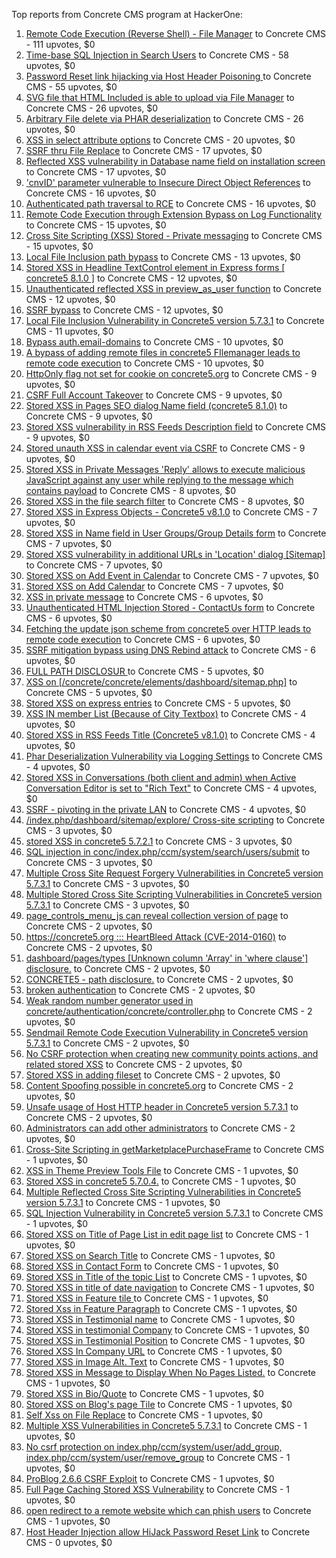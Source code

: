 Top reports from Concrete CMS program at HackerOne:

1. [Remote Code Execution (Reverse Shell) - File Manager](https://hackerone.com/reports/768322) to Concrete CMS - 111 upvotes, $0
2. [Time-base SQL Injection in Search Users](https://hackerone.com/reports/876800) to Concrete CMS - 58 upvotes, $0
3. [Password Reset link hijacking via Host Header Poisoning ](https://hackerone.com/reports/226659) to Concrete CMS - 55 upvotes, $0
4. [SVG file that HTML Included is able to upload via File Manager](https://hackerone.com/reports/437863) to Concrete CMS - 26 upvotes, $0
5. [Arbitrary File delete via PHAR deserialization](https://hackerone.com/reports/921288) to Concrete CMS - 26 upvotes, $0
6. [XSS in select attribute options](https://hackerone.com/reports/753567) to Concrete CMS - 20 upvotes, $0
7. [SSRF thru File Replace](https://hackerone.com/reports/243865) to Concrete CMS - 17 upvotes, $0
8. [Reflected XSS vulnerability in Database name field on installation screen](https://hackerone.com/reports/289330) to Concrete CMS - 17 upvotes, $0
9. ['cnvID' parameter vulnerable to Insecure Direct Object References](https://hackerone.com/reports/265284) to Concrete CMS - 16 upvotes, $0
10. [Authenticated path traversal to RCE](https://hackerone.com/reports/1102067) to Concrete CMS - 16 upvotes, $0
11. [Remote Code Execution through Extension Bypass on Log Functionality](https://hackerone.com/reports/841947) to Concrete CMS - 15 upvotes, $0
12. [Cross Site Scripting (XSS) Stored - Private messaging](https://hackerone.com/reports/768313) to Concrete CMS - 15 upvotes, $0
13. [Local File Inclusion path bypass](https://hackerone.com/reports/147570) to Concrete CMS - 13 upvotes, $0
14. [Stored XSS in Headline TextControl element in Express forms [ concrete5 8.1.0 ]](https://hackerone.com/reports/230278) to Concrete CMS - 12 upvotes, $0
15. [Unauthenticated reflected XSS in preview_as_user function](https://hackerone.com/reports/643442) to Concrete CMS - 12 upvotes, $0
16. [SSRF bypass](https://hackerone.com/reports/863221) to Concrete CMS - 12 upvotes, $0
17. [Local File Inclusion Vulnerability in Concrete5 version 5.7.3.1](https://hackerone.com/reports/59665) to Concrete CMS - 11 upvotes, $0
18. [Bypass auth.email-domains](https://hackerone.com/reports/4795) to Concrete CMS - 10 upvotes, $0
19. [A bypass of adding remote files in concrete5 FIlemanager leads to remote code execution](https://hackerone.com/reports/1350444) to Concrete CMS - 10 upvotes, $0
20. [HttpOnly flag not set for cookie on concrete5.org](https://hackerone.com/reports/4792) to Concrete CMS - 9 upvotes, $0
21. [CSRF Full Account Takeover](https://hackerone.com/reports/152052) to Concrete CMS - 9 upvotes, $0
22. [Stored XSS in Pages SEO dialog Name field (concrete5 8.1.0)](https://hackerone.com/reports/230029) to Concrete CMS - 9 upvotes, $0
23. [Stored XSS vulnerability in RSS Feeds Description field](https://hackerone.com/reports/248133) to Concrete CMS - 9 upvotes, $0
24. [Stored unauth XSS in calendar event via CSRF](https://hackerone.com/reports/1102018) to Concrete CMS - 9 upvotes, $0
25. [Stored XSS in Private Messages 'Reply' allows to execute malicious JavaScript against any user while replying to the message which contains payload](https://hackerone.com/reports/247517) to Concrete CMS - 8 upvotes, $0
26. [Stored XSS in the file search filter](https://hackerone.com/reports/873584) to Concrete CMS - 8 upvotes, $0
27. [Stored XSS in Express Objects - Concrete5 v8.1.0](https://hackerone.com/reports/221325) to Concrete CMS - 7 upvotes, $0
28. [Stored XSS in Name field in User Groups/Group Details form](https://hackerone.com/reports/247521) to Concrete CMS - 7 upvotes, $0
29. [Stored XSS vulnerability in additional URLs in 'Location' dialog [Sitemap]](https://hackerone.com/reports/251358) to Concrete CMS - 7 upvotes, $0
30. [Stored XSS on Add Event in Calendar](https://hackerone.com/reports/300532) to Concrete CMS - 7 upvotes, $0
31. [Stored XSS on Add Calendar](https://hackerone.com/reports/300571) to Concrete CMS - 7 upvotes, $0
32. [XSS in private message](https://hackerone.com/reports/4826) to Concrete CMS - 6 upvotes, $0
33. [Unauthenticated HTML Injection Stored - ContactUs form](https://hackerone.com/reports/768327) to Concrete CMS - 6 upvotes, $0
34. [Fetching the update json scheme from concrete5 over HTTP leads to remote code execution](https://hackerone.com/reports/982130) to Concrete CMS - 6 upvotes, $0
35. [SSRF mitigation bypass using DNS Rebind attack](https://hackerone.com/reports/1369312) to Concrete CMS - 6 upvotes, $0
36. [FULL PATH DISCLOSUR ](https://hackerone.com/reports/7736) to Concrete CMS - 5 upvotes, $0
37. [XSS on [/concrete/concrete/elements/dashboard/sitemap.php]](https://hackerone.com/reports/6853) to Concrete CMS - 5 upvotes, $0
38. [Stored XSS on express entries](https://hackerone.com/reports/873474) to Concrete CMS - 5 upvotes, $0
39. [XSS IN member List (Because of City Textbox)](https://hackerone.com/reports/4839) to Concrete CMS - 4 upvotes, $0
40. [Stored XSS in RSS Feeds Title (Concrete5 v8.1.0)](https://hackerone.com/reports/221380) to Concrete CMS - 4 upvotes, $0
41. [Phar Deserialization Vulnerability via Logging Settings](https://hackerone.com/reports/1063039) to Concrete CMS - 4 upvotes, $0
42. [Stored XSS in Conversations (both client and admin) when Active Conversation Editor is set to "Rich Text"](https://hackerone.com/reports/616770) to Concrete CMS - 4 upvotes, $0
43. [SSRF - pivoting in the private LAN](https://hackerone.com/reports/1364797) to Concrete CMS - 4 upvotes, $0
44. [/index.php/dashboard/sitemap/explore/ Cross-site scripting](https://hackerone.com/reports/4808) to Concrete CMS - 3 upvotes, $0
45. [stored XSS in concrete5 5.7.2.1](https://hackerone.com/reports/38890) to Concrete CMS - 3 upvotes, $0
46. [SQL injection in conc/index.php/ccm/system/search/users/submit](https://hackerone.com/reports/38778) to Concrete CMS - 3 upvotes, $0
47. [Multiple Cross Site Request Forgery Vulnerabilities in Concrete5 version 5.7.3.1](https://hackerone.com/reports/59660) to Concrete CMS - 3 upvotes, $0
48. [Multiple Stored Cross Site Scripting Vulnerabilities in Concrete5 version 5.7.3.1](https://hackerone.com/reports/59662) to Concrete CMS - 3 upvotes, $0
49. [page_controls_menu_js can reveal collection version of page](https://hackerone.com/reports/4938) to Concrete CMS - 2 upvotes, $0
50. [https://concrete5.org ::: HeartBleed Attack (CVE-2014-0160)](https://hackerone.com/reports/6475) to Concrete CMS - 2 upvotes, $0
51. [dashboard/pages/types [Unknown column 'Array' in 'where clause'] disclosure.](https://hackerone.com/reports/4811) to Concrete CMS - 2 upvotes, $0
52. [CONCRETE5 - path disclosure.](https://hackerone.com/reports/4931) to Concrete CMS - 2 upvotes, $0
53. [broken authentication](https://hackerone.com/reports/23921) to Concrete CMS - 2 upvotes, $0
54. [Weak random number generator used in concrete/authentication/concrete/controller.php](https://hackerone.com/reports/31171) to Concrete CMS - 2 upvotes, $0
55. [Sendmail Remote Code Execution Vulnerability in Concrete5 version 5.7.3.1](https://hackerone.com/reports/59663) to Concrete CMS - 2 upvotes, $0
56. [No CSRF protection when creating new community points actions, and related stored XSS](https://hackerone.com/reports/65808) to Concrete CMS - 2 upvotes, $0
57. [Stored XSS in adding fileset](https://hackerone.com/reports/42248) to Concrete CMS - 2 upvotes, $0
58. [Content Spoofing possible in concrete5.org](https://hackerone.com/reports/168078) to Concrete CMS - 2 upvotes, $0
59. [Unsafe usage of Host HTTP header in Concrete5 version 5.7.3.1](https://hackerone.com/reports/59666) to Concrete CMS - 2 upvotes, $0
60. [Administrators can add other administrators](https://hackerone.com/reports/304642) to Concrete CMS - 2 upvotes, $0
61. [Cross-Site Scripting in getMarketplacePurchaseFrame](https://hackerone.com/reports/6843) to Concrete CMS - 1 upvotes, $0
62. [XSS in Theme Preview Tools File](https://hackerone.com/reports/4777) to Concrete CMS - 1 upvotes, $0
63. [Stored XSS in concrete5 5.7.0.4.](https://hackerone.com/reports/30019) to Concrete CMS - 1 upvotes, $0
64. [Multiple Reflected Cross Site Scripting Vulnerabilities in Concrete5 version 5.7.3.1](https://hackerone.com/reports/59661) to Concrete CMS - 1 upvotes, $0
65. [SQL Injection Vulnerability in Concrete5 version 5.7.3.1](https://hackerone.com/reports/59664) to Concrete CMS - 1 upvotes, $0
66. [Stored XSS on Title of Page List in edit page list](https://hackerone.com/reports/50554) to Concrete CMS - 1 upvotes, $0
67. [Stored XSS on Search Title](https://hackerone.com/reports/50556) to Concrete CMS - 1 upvotes, $0
68. [Stored XSS in Contact Form](https://hackerone.com/reports/50564) to Concrete CMS - 1 upvotes, $0
69. [Stored XSS in Title of the topic List](https://hackerone.com/reports/50626) to Concrete CMS - 1 upvotes, $0
70. [Stored XSS in title of date navigation](https://hackerone.com/reports/50627) to Concrete CMS - 1 upvotes, $0
71. [Stored XSS in Feature tile ](https://hackerone.com/reports/50639) to Concrete CMS - 1 upvotes, $0
72. [Stored Xss in Feature Paragraph](https://hackerone.com/reports/50642) to Concrete CMS - 1 upvotes, $0
73. [Stored XSS in  Testimonial  name](https://hackerone.com/reports/50644) to Concrete CMS - 1 upvotes, $0
74. [Stored XSS in testimonial Company](https://hackerone.com/reports/50656) to Concrete CMS - 1 upvotes, $0
75. [Stored XSS in Testimonial Position](https://hackerone.com/reports/50645) to Concrete CMS - 1 upvotes, $0
76. [Stored XSS In Company URL](https://hackerone.com/reports/50662) to Concrete CMS - 1 upvotes, $0
77. [Stored XSS in Image Alt. Text](https://hackerone.com/reports/50782) to Concrete CMS - 1 upvotes, $0
78. [Stored XSS in Message to Display When No Pages Listed.](https://hackerone.com/reports/50780) to Concrete CMS - 1 upvotes, $0
79. [Stored XSS in Bio/Quote](https://hackerone.com/reports/50779) to Concrete CMS - 1 upvotes, $0
80. [Stored XSS on Blog's page Tile](https://hackerone.com/reports/50552) to Concrete CMS - 1 upvotes, $0
81. [Self Xss on File Replace](https://hackerone.com/reports/50481) to Concrete CMS - 1 upvotes, $0
82. [Multiple XSS Vulnerabilities in Concrete5 5.7.3.1](https://hackerone.com/reports/62294) to Concrete CMS - 1 upvotes, $0
83. [No csrf protection on index.php/ccm/system/user/add_group, index.php/ccm/system/user/remove_group](https://hackerone.com/reports/64184) to Concrete CMS - 1 upvotes, $0
84. [ProBlog 2.6.6 CSRF Exploit](https://hackerone.com/reports/133847) to Concrete CMS - 1 upvotes, $0
85. [Full Page Caching Stored XSS Vulnerability](https://hackerone.com/reports/148300) to Concrete CMS - 1 upvotes, $0
86. [open redirect to a remote website which can phish users](https://hackerone.com/reports/1397804) to Concrete CMS - 1 upvotes, $0
87. [Host Header Injection allow HiJack Password Reset Link](https://hackerone.com/reports/301592) to Concrete CMS - 0 upvotes, $0
